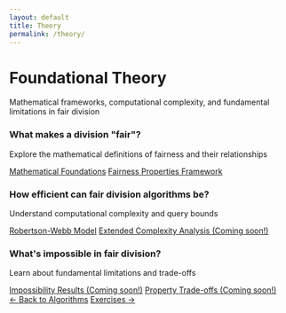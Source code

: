 ```yaml
---
layout: default
title: Theory
permalink: /theory/
---
```


<div class="page-header">
  <h1 class="page-title">Foundational Theory</h1>
  <p class="page-description">Mathematical frameworks, computational complexity, and fundamental limitations in fair division</p>
</div>

<div class="theory-questions">

  <div class="question-block">
    <h3>What makes a division "fair"?</h3>
    <p>Explore the mathematical definitions of fairness and their relationships</p>
    <div class="question-links">
      <a href="{{ '/theory/foundations/' | relative_url }}">Mathematical Foundations</a>
      <a href="{{ '/theory/fairness-properties/' | relative_url }}">Fairness Properties Framework</a>
    </div>
  </div>

  <div class="question-block">
    <h3>How efficient can fair division algorithms be?</h3>
    <p>Understand computational complexity and query bounds</p>
    <div class="question-links">
      <a href="{{ '/theory/robertson-webb-query-model/' | relative_url }}">Robertson-Webb Model</a>
      <a href="/theory/complexity/">Extended Complexity Analysis (Coming soon!)</a>
    </div>
  </div>

  <div class="question-block">
    <h3>What's impossible in fair division?</h3>
    <p>Learn about fundamental limitations and trade-offs</p>
    <div class="question-links">
      <a href="/theory/impossibility/">Impossibility Results (Coming soon!)</a>
      <a href="/theory/tradeoffs/">Property Trade-offs (Coming soon!)</a>
    </div>
  </div>
</div>

<footer class="algorithm-navigation">
  <a href="{{ '/' | relative_url }}" class="nav-button secondary">← Back to Algorithms</a>
  <a href="{{ '/exercises/' | relative_url }}" class="nav-button primary">Exercises →</a>
</footer>